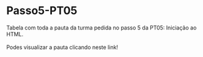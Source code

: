 # Passo5-PT05
Tabela com toda a pauta da turma pedida no passo 5 da PT05: Iniciação ao HTML.
<br>
<br>Podes visualizar a pauta clicando neste link!
